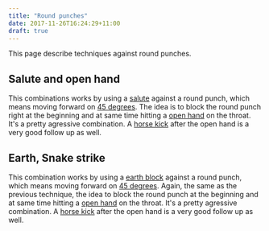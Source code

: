 ```yaml
---
title: "Round punches"
date: 2017-11-26T16:24:29+11:00
draft: true
---
```


This page describe techniques against round punches.

## Salute and open hand

This combinations works by using a [salute](../../deflections/salute) against a round punch, which means moving forward on [45 degrees](../../footwork/45_degrees). The idea is to block the round punch right at the beginning and at same time hitting a [open hand](../strikes/arm/open_hand) on the throat. It's a pretty agressive combination. A [horse kick](../../strikes/leg/horse) after the open hand is a very good follow up as well.

## Earth, Snake strike

This combination works by using a [earth block](../../deflections/earth) against a round punch, which means moving forward on [45 degrees](../../footwork/45_degrees). Again, the same as the previous technique, the idea to block the round punch at the beginning and at same time hitting a [open hand](../strikes/arm/open_hand) on the throat. It's a pretty agressive combination. A [horse kick](../../strikes/leg/horse) after the open hand is a very good follow up as well.
